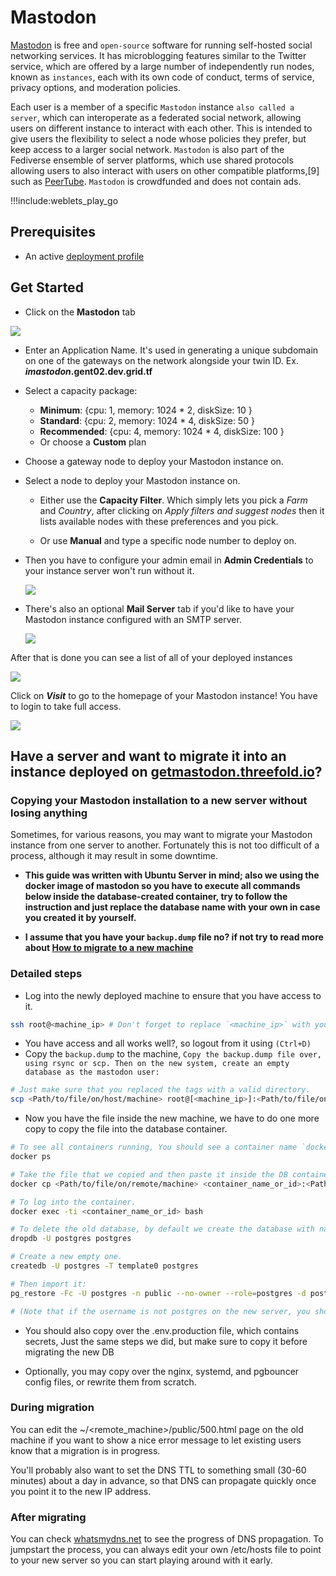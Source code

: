 # Mastodon

[Mastodon](https://joinmastodon.org/) is free and `open-source` software for running self-hosted social networking services. It has microblogging features similar to the Twitter service, which are offered by a large number of independently run nodes, known as `instances`, each with its own code of conduct, terms of service, privacy options, and moderation policies.

Each user is a member of a specific `Mastodon` instance `also called a server`, which can interoperate as a federated social network, allowing users on different instance to interact with each other. This is intended to give users the flexibility to select a node whose policies they prefer, but keep access to a larger social network. `Mastodon` is also part of the Fediverse ensemble of server platforms, which use shared protocols allowing users to also interact with users on other compatible platforms,[9] such as [PeerTube](weblets_peertube.md).
`Mastodon` is crowdfunded and does not contain ads.

!!!include:weblets_play_go

## Prerequisites

- An active [deployment profile](weblets_profile_manager)

## Get Started

- Click on the **Mastodon** tab

![](img/mastodon1.jpg)

- Enter an Application Name. It's used in generating a unique subdomain on one of the gateways on the network alongside your twin ID. Ex. ***imastodon*.gent02.dev.grid.tf**

- Select a capacity package:
  - **Minimum**: {cpu: 1, memory: 1024 * 2, diskSize: 10 }
  - **Standard**: {cpu: 2, memory: 1024 * 4, diskSize: 50 }
  - **Recommended**: {cpu: 4, memory: 1024 * 4, diskSize: 100 }
  - Or choose a **Custom** plan
- Choose a gateway node to deploy your Mastodon instance on.

- Select a node to deploy your Mastodon instance on.

  - Either use the **Capacity Filter**. Which simply lets you pick a *Farm* and *Country*, after clicking on *Apply filters and suggest nodes* then it lists available nodes with these preferences and you pick.

  - Or use **Manual** and type a specific node number to deploy on.

- Then you have to configure your admin email in **Admin Credentials** to your instance server won't run without it.

   ![](img/mastodon2.jpg)

- There's also an optional **Mail Server** tab if you'd like to have your Mastodon instance configured with an SMTP server.

   ![](img/mastodon3.jpg)

After that is done you can see a list of all of your deployed instances

![](img/mastodon4.jpg)

Click on ***Visit*** to go to the homepage of your Mastodon instance! You have to login to take full access.

![](img/mastodon5.jpg)

## Have a server and want to migrate it into an instance deployed on [getmastodon.threefold.io](https://getmastodon.threefold.io/)?

### Copying your Mastodon installation to a new server without losing anything

Sometimes, for various reasons, you may want to migrate your Mastodon instance from one server to another. Fortunately this is not too difficult of a process, although it may result in some downtime.

- **This guide was written with Ubuntu Server in mind; also we using the docker image of mastodon so you have to execute all commands below inside the database-created container, try to follow the instruction and just replace the database name with your own in case you created it by yourself.**

- **I assume that you have your `backup.dump` file no? if not try to read more about [How to migrate to a new machine](https://docs.joinmastodon.org/admin/migrating/)**

### Detailed steps

- Log into the newly deployed machine to ensure that you have access to it.

```sh
ssh root@<machine_ip> # Don't forget to replace `<machine_ip>` with your instance IP.
```

- You have access and all works well?, so logout from it using `(Ctrl+D)`
- Copy the `backup.dump` to the machine,
`Copy the backup.dump file over, using rsync or scp. Then on the new system, create an empty database as the mastodon user:`

```sh
# Just make sure that you replaced the tags with a valid directory.
scp <Path/to/file/on/host/machine> root@[<machine_ip>]:<Path/to/file/on/remote/machine> 
```

- Now you have the file inside the new machine, we have to do one more copy to copy the file into the database container.

```sh
# To see all containers running, You should see a container name `docker_db_1` that's our aim :D.
docker ps

# Take the file that we copied and then paste it inside the DB container, by default the container name is `docker_db_1`.
docker cp <Path/to/file/on/remote/machine> <container_name_or_id>:<Path/to/file/on/docker/db/container>

# To log into the container.
docker exec -ti <container_name_or_id> bash 

# To delete the old database, by default we create the database with name, role = `postgres`.
dropdb -U postgres postgres 

# Create a new empty one.
createdb -U postgres -T template0 postgres 

# Then import it:
pg_restore -Fc -U postgres -n public --no-owner --role=postgres -d postgres backup.dump

# (Note that if the username is not postgres on the new server, you should change the -U AND --role values above. It's okay if the username is different between the two servers.)
```

- You should also copy over the .env.production file, which contains secrets, Just the same steps we did, but make sure to copy it before migrating the new DB

- Optionally, you may copy over the nginx, systemd, and pgbouncer config files, or rewrite them from scratch.

### During migration

You can edit the ~/<remote_machine>/public/500.html page on the old machine if you want to show a nice error message to let existing users know that a migration is in progress.

You'll probably also want to set the DNS TTL to something small (30-60 minutes) about a day in advance, so that DNS can propagate quickly once you point it to the new IP address.

### After migrating

You can check [whatsmydns.net](https://whatsmydns.net/) to see the progress of DNS propagation. To jumpstart the process, you can always edit your own /etc/hosts file to point to your new server so you can start playing around with it early.